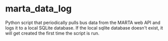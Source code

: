 # marta_data_log
Python script that periodically pulls bus data from the MARTA web API and logs it to a local SQLite database. If the local sqlite database doesn't exist, it will get created the first time the script is run.
